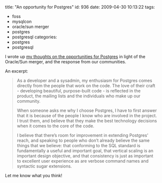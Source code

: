 title: "An opportunity for Postgres"
id: 936
date: 2009-04-30 10:13:22
tags: 
- foss
- mysqlcon
- oracle/sun merger
- postgres
- postgresql
categories: 
- postgres
- postgresql

I wrote up [my thoughts on the opportunities for Postgres](http://blog.endpoint.com/2009/04/being-at-mysql-user-conference-how.html) in light of the Oracle/Sun merger, and the response from our communities.

An excerpt: 

> As a developer and a sysadmin, my enthusiasm for Postgres comes directly from the people that work on the code. The love of their craft - developing beautiful, purpose-built code - is reflected in the product, the mailing lists and the individuals who make up our community.> 
> 
> When someone asks me why I choose Postgres, I have to first answer that it is because of the people I know who are involved in the project. I trust them, and believe that they make the best technology decisions when it comes to the core of the code.> 
> 
> I believe that there’s room for improvement in extending Postgres’ reach, and speaking to people who don’t already believe the same things that we believe: that conforming to the SQL standard is fundamentally a useful and important goal, that vertical scaling is an important design objective, and that consistency is just as important to excellent user experience as are verbose command names and syntactic sugar extensions.

Let me know what you think!
